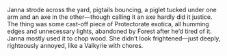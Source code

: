 Janna strode across the yard, pigtails bouncing, a piglet tucked under one arm and an axe in the other—though calling it an axe hardly did it justice. The thing was some cast-off piece of Protectorate exotica, all humming edges and unnecessary lights, abandoned by Forest after he’d tired of it. Janna mostly used it to chop wood. She didn’t look frightened—just deeply, righteously annoyed, like a Valkyrie with chores.
